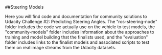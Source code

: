 ##Steering Models

Here you will find code and documentation for community solutions to Udacity Challenge #2: Predicting Steering Angles. The "ros-steering-node" folder includes the code we actually use on the vehicle to test models, the "community-models" folder includes information about the approaches to training and model building that the finalists used, and the "evaluation" folder includes links to the finalist models and associated scripts to test them on real image streams from the Udacity datasets.
